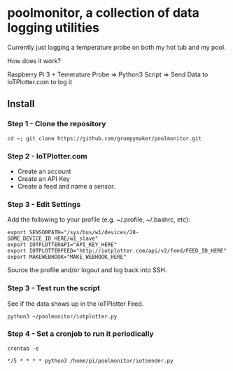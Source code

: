 # poolmonitor, a collection of data logging utilities

Currently just logging a temperature probe on both my hot tub and my pool.

How does it work?

Raspberry Pi 3 + Temerature Probe => Python3 Script => Send Data to IoTPlotter.com to log it


## Install

### Step 1 - Clone the repository
```
cd ~; git clone https://github.com/grumpymaker/poolmonitor.git
```

### Step 2 - IoTPlotter.com

* Create an account
* Create an API Key
* Create a feed and name a sensor.

### Step 3 - Edit Settings

Add the following to your profile (e.g. ~/.profile, ~/.bashrc, etc):
```
export SENSORPATH="/sys/bus/w1/devices/28-SOME_DEVICE_ID_HERE/w1_slave"
export IOTPLOTTERAPI="API_KEY_HERE"
export IOTPLOTTERFEED="http://iotplotter.com/api/v2/feed/FEED_ID_HERE"
export MAKEWEBHOOK="MAKE_WEBHOOK_HERE"
```

Source the profile and/or logout and log back into SSH.

### Step 3 - Test run the script

See if the data shows up in the IoTPlotter Feed.
```
python3 ~/poolmonitor/iotplotter.py
```

### Step 4 - Set a cronjob to run it periodically

```
crontab -e

*/5 * * * * python3 /home/pi/poolmonitor/iotsender.py
```
